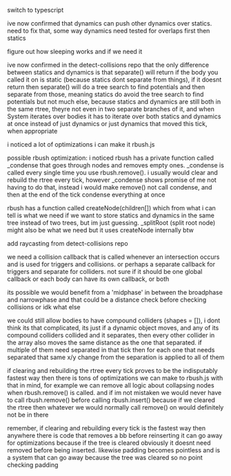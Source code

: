 switch to typescript

ive now confirmed that dynamics can push other dynamics over statics. need to fix that, some way dynamics need tested for overlaps first then statics

figure out how sleeping works and if we need it

ive now confirmed in the detect-collisions repo that the only difference between statics and dynamics is that separate() will return if the body you called it on is static (because statics dont separate from things), if it doesnt return then separate() will do a tree search to find potentials and then separate from those, meaning statics do avoid the tree search to find potentials but not much else, because statics and dynamics are still both in the same rtree, theyre not even in two separate branches of it, and when System iterates over bodies it has to iterate over both statics and dynamics at once instead of just dynamics or just dynamics that moved this tick, when appropriate

i noticed a lot of optimizations i can make it rbush.js

possible rbush optimization: i noticed rbush has a private function called _condense that goes through nodes and removes empty ones. _condense is called every single time you use rbush.remove(). i usually would clear and rebuild the rtree every tick, however _condense shows promise of me not having to do that, instead i would make remove() not call condense, and then at the end of the tick condense everything at once

rbush has a function called createNode(children[]) which from what i can tell is what we need if we want to store statics and dynamics in the same tree instead of two trees, but im just guessing. _splitRoot (split root node) might also be what we need but it uses createNode internally btw

add raycasting from detect-collisions repo

we need a collision callback that is called whenever an intersection occurs and is used for triggers and collisions. or perhaps a separate callback for triggers and separate for colliders. not sure if it should be one global callback or each body can have its own callback, or both

its possible we would benefit from a 'midphase' in between the broadphase and narrowphase and that could be a distance check before checking collisions or idk what else

we could still allow bodies to have compound colliders (shapes = []), i dont think its that complicated, its just if a dynamic object moves, and any of its compound colliders collided and it separates, then every other collider in the array also moves the same distance as the one that separated. if multiple of them need separated in that tick then for each one that needs separated that same x/y change from the separation is applied to all of them

if clearing and rebuilding the rtree every tick proves to be the indisputably fastest way then there is tons of optimizations we can make to rbush.js with that in mind, for example we can remove all logic about collapsing nodes when rbush.remove() is called. and if im not mistaken we would never have to call rbush.remove() before calling rbush.insert() because if we cleared the rtree then whatever we would normally call remove() on would definitely not be in there

remember, if clearing and rebuilding every tick is the fastest way then anywhere there is code that removes a bb before reinserting it can go away for optimizations because if the tree is cleared obviously it doesnt need removed before being inserted. likewise padding becomes pointless and is a system that can go away because the tree was cleared so no point checking padding